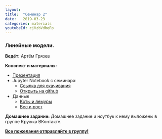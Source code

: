 ```yaml
---
layout: 
title:  "Семинар 2"
date:   2019-03-23
categories: materials 
youtubeId: cjVzbVdbeRo
---
```

### Линейные модели.

**Ведёт:** Артём Грязев

**Конспект и материалы:**
- [Презентация](https://github.com/appdatascience/appdatascience.github.io/blob/master/assets/presentations/Lineynye_modeli.pptx)
- Jupyter Notebook с семинара:
	- [Ссылка для скачивания](../../assets/notebooks/Linear_models.ipynb)
	- [Открыть на github](https://github.com/appdatascience/appdatascience.github.io/blob/master/assets/notebooks/Linear_models.ipynb)
- Данные
  - [Коты и лемуры](https://github.com/appdatascience/appdatascience.github.io/blob/master/assets/data/Cats_and_lemurs.csv)
  - [Вес и рост](https://github.com/appdatascience/appdatascience.github.io/blob/master/assets/data/weights_heights.csv)


**Домашнее задание:**
Домашнее задание и ноутбук к нему выложены в группе Кружка ВКонтакте.

[**Все пожелания отправляйте в группу!**](https://vk.com/applieddatascience)
